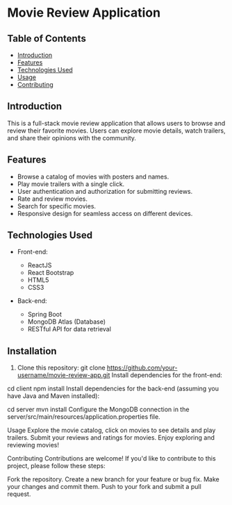 # Movie Review Application

## Table of Contents
- [Introduction](#introduction)
- [Features](#features)
- [Technologies Used](#technologies-used)
- [Usage](#usage)
- [Contributing](#contributing)

## Introduction

This is a full-stack movie review application that allows users to browse and review their favorite movies. Users can explore movie details, watch trailers, and share their opinions with the community.

## Features

- Browse a catalog of movies with posters and names.
- Play movie trailers with a single click.
- User authentication and authorization for submitting reviews.
- Rate and review movies.
- Search for specific movies.
- Responsive design for seamless access on different devices.

## Technologies Used

- Front-end:
  - ReactJS
  - React Bootstrap
  - HTML5
  - CSS3

- Back-end:
  - Spring Boot
  - MongoDB Atlas (Database)
  - RESTful API for data retrieval

## Installation

1. Clone this repository:
   git clone https://github.com/your-username/movie-review-app.git
   Install dependencies for the front-end:

cd client
npm install
Install dependencies for the back-end (assuming you have Java and Maven installed):

cd server
mvn install
Configure the MongoDB connection in the server/src/main/resources/application.properties file.


Usage
Explore the movie catalog, click on movies to see details and play trailers.
Submit your reviews and ratings for movies.
Enjoy exploring and reviewing movies!

Contributing
Contributions are welcome! If you'd like to contribute to this project, please follow these steps:

Fork the repository.
Create a new branch for your feature or bug fix.
Make your changes and commit them.
Push to your fork and submit a pull request.




